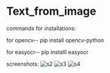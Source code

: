 # Text_from_image
commands for installations:

for opencv-- pip install opencv-python

for easyocr-- pip installl easyocr

screenshots:
![s2](https://user-images.githubusercontent.com/95042955/236312180-a4b241b4-b5d1-4f3f-ae68-a616f269380e.png)
![s3](https://user-images.githubusercontent.com/95042955/236312097-de0183a8-2abc-4cb3-9922-eaa4d6dfab22.png)
![s4](https://user-images.githubusercontent.com/95042955/236312156-54ff5a50-c5ed-41f4-a801-fc7c14e6c5ac.png)
